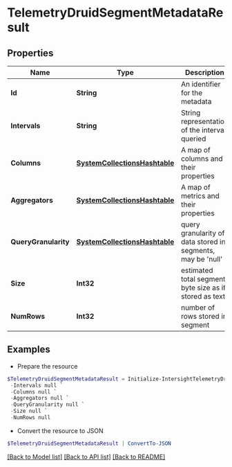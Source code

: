# TelemetryDruidSegmentMetadataResult
## Properties

Name | Type | Description | Notes
------------ | ------------- | ------------- | -------------
**Id** | **String** | An identifier for the metadata | [optional] 
**Intervals** | **String** | String representation of the interval queried | [optional] 
**Columns** | [**SystemCollectionsHashtable**](.md) | A map of columns and their properties | [optional] 
**Aggregators** | [**SystemCollectionsHashtable**](.md) | A map of metrics and their properties | [optional] 
**QueryGranularity** | [**SystemCollectionsHashtable**](.md) | query granularity of data stored in segments, may be &#39;null&#39; | [optional] 
**Size** | **Int32** | estimated total segment byte size as if stored as text | [optional] 
**NumRows** | **Int32** | number of rows stored in segment | [optional] 

## Examples

- Prepare the resource
```powershell
$TelemetryDruidSegmentMetadataResult = Initialize-IntersightTelemetryDruidSegmentMetadataResult  -Id null `
 -Intervals null `
 -Columns null `
 -Aggregators null `
 -QueryGranularity null `
 -Size null `
 -NumRows null
```

- Convert the resource to JSON
```powershell
$TelemetryDruidSegmentMetadataResult | ConvertTo-JSON
```

[[Back to Model list]](../README.md#documentation-for-models) [[Back to API list]](../README.md#documentation-for-api-endpoints) [[Back to README]](../README.md)

